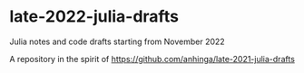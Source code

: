 # late-2022-julia-drafts

Julia notes and code drafts starting from November 2022

A repository in the spirit of https://github.com/anhinga/late-2021-julia-drafts

